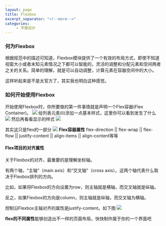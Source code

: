 ```yaml
---
layout: page
title: Flexbox
excerpt_separator: "<!--more-->"
categories:
     - 平面设计
---
```

### 何为Flexbox
根据规范中的描述可知道，Flexbox模块提供了一个有效的布局方式，即使不知道视窗大小或者未知元素情况之下都可以智能的，灵活的调整和分配元素和空间两者之关的关系。简单的理解，就是可以自动调整，计算元素在容器空间中的大小。
<!--more-->
这样听起来是不是太官方了，其实我也明白这种感觉。

### 如何开始使用Flexbox
开始使用Flexbox时，你所要做的第一件事情就是声明一个Flex容器(Flex Container)。
![](https://upload-images.jianshu.io/upload_images/15405979-65f54cff41f0d621.png?imageMogr2/auto-orient/strip%7CimageView2/2/w/801/format/webp)
给列表元素(li)添加一点基本样式，这里你可以看到发生了什么
![](https://upload-images.jianshu.io/upload_images/15405979-8f10a24cfe83bd3a.jpg?imageMogr2/auto-orient/strip%7CimageView2/2/w/777/format/webp)
然后再看看显示的样式
![](https://upload-images.jianshu.io/upload_images/15405979-baba29ae5ec7e9f5.jpg?imageMogr2/auto-orient/strip%7CimageView2/2/w/1000/format/webp)


其实这只是flex的一部分
![](https://upload-images.jianshu.io/upload_images/15405979-f8f3042fadf70e69.jpg?imageMogr2/auto-orient/strip%7CimageView2/2/w/974/format/webp)
**Flex容器属性**
flex-direction || flex-wrap || flex-flow || justify-content || align-items || align-content等等

#### Flex项目的对齐属性

关于Flexbox的对齐，最重要的是理解坐标轴。

有两个轴，“主轴”（main axis）和“交叉轴”（cross axis）。这两个轴代表什么取决于Flexbox排列的方向。

比如，如果将Flexbox的方向设置为row，则主轴就是横轴，而交叉轴就是纵轴。

反之，如果Flexbox的方向是column，则主轴就是纵轴，而交叉轴为横轴。

控制沿Flexbox主轴对齐的属性是justify-content。如下图
![](https://upload-images.jianshu.io/upload_images/15405979-2dd78b41a8e2346d.jpg?imageMogr2/auto-orient/strip%7CimageView2/2/w/1000/format/webp)




**flex的不同属性**能够创造出不一样的页面布局，快快制作属于你的一个界面吧